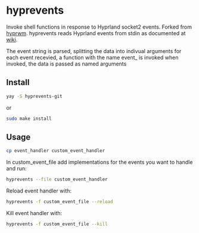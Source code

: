 # hyprevents
Invoke shell functions in response to Hyprland socket2 events. Forked from [hyprwm](https://github.com/hyprwm/contrib). hyprevents reads Hyprland events from stdin as documented at [wiki](http://wiki.hyprland.org/IPC/#tmphyprhissocket2sock).

The event string is parsed, splitting the data into indivual arguments for each event recevied, a function with the name event_<eventname> is invoked when invoked, the data is passed as named arguments

## Install
```bash
yay -S hyprevents-git
```
or
```bash
sudo make install
```

## Usage
```bash
cp event_handler custom_event_handler
```
In custom_event_file add implementations for the events you want to handle and run:
```bash
hyprevents --file custom_event_handler
```

Reload event handler with:
```bash
hyprevents -f custom_event_file --reload
```

Kill event handler with:
```bash
hyprevents -f custom_event_file --kill
```
